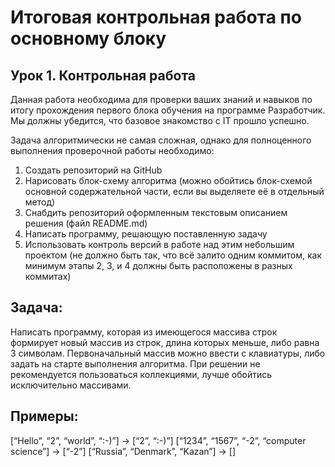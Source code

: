 # Итоговая контрольная работа по основному блоку
## Урок 1. Контрольная работа
Данная работа необходима для проверки ваших знаний и навыков
 по итогу прохождения первого блока обучения на программе 
 Разработчик. Мы должны убедится, что базовое знакомство с 
 IT прошло успешно.

Задача алгоритмически не самая сложная, однако для 
полноценного выполнения проверочной работы необходимо:

1. Создать репозиторий на GitHub
2. Нарисовать блок-схему алгоритма (можно обойтись 
блок-схемой основной содержательной части, если вы выделяете 
её в отдельный метод)
3. Снабдить репозиторий оформленным текстовым описанием 
решения (файл README.md)
4. Написать программу, решающую поставленную задачу
5. Использовать контроль версий в работе над этим небольшим 
проектом (не должно быть так, что всё залито одним коммитом, 
как минимум этапы 2, 3, и 4 должны быть расположены в разных 
коммитах)

## Задача:
Написать программу, которая из имеющегося массива строк 
формирует новый массив из строк, длина которых меньше, либо 
равна 3 символам. Первоначальный массив можно ввести с 
клавиатуры, либо задать на старте выполнения алгоритма. При 
решении не рекомендуется пользоваться коллекциями, лучше 
обойтись исключительно массивами.

## Примеры:
[“Hello”, “2”, “world”, “:-)”] → [“2”, “:-)”]
[“1234”, “1567”, “-2”, “computer science”] → [“-2”]
[“Russia”, “Denmark”, “Kazan”] → []